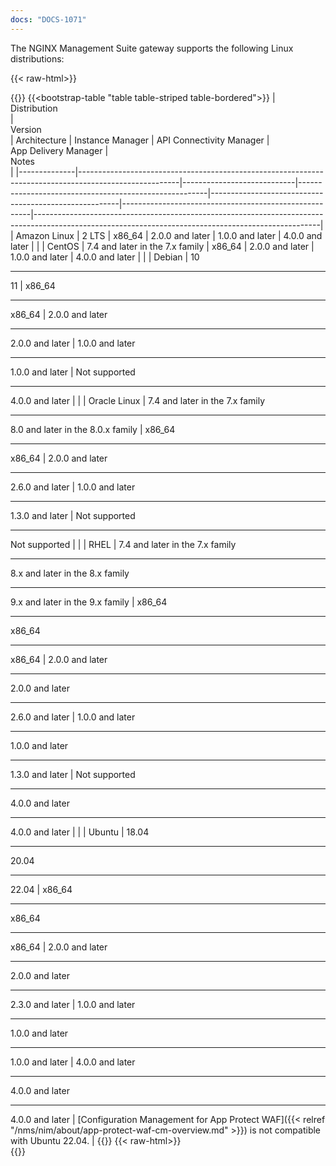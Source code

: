 ```yaml
---
docs: "DOCS-1071"
---
```


The NGINX Management Suite gateway supports the following Linux distributions:

{{< raw-html>}}<div class="table-responsive">{{</raw-html>}}
{{<bootstrap-table "table table-striped table-bordered">}}
| <div style="width:150px">Distribution</div> | <div style="width:220px">Version</div>                                                                                               | Architecture               | Instance&nbsp;Manager                                 | API&nbsp;Connectivity&nbsp;Manager                    | App&nbsp;Delivery&nbsp;Manager                        | <div style="width:400px">Notes</div>                                                                                                                                               |
|--------------|-------------------------------------------------------------------------------------------------------|----------------------------|-------------------------------------------------------|-------------------------------------------------------|-------------------------------------------------------|-----------------------------------------------------------------------------------------------------------------------------------------------------|
| Amazon Linux | 2 LTS                                                                                                 | x86_64                     | 2.0.0 and later                                       | 1.0.0 and later                                       | 4.0.0 and later                                       |                                                                                                                                                     |
| CentOS       | 7.4 and later in the 7.x family                                                                       | x86_64                     | 2.0.0 and later                                       | 1.0.0 and later                                       | 4.0.0 and later                                       |                                                                                                                                                     |
| Debian       | 10<hr>11                                                                                              | x86_64<hr>x86_64           | 2.0.0 and later<hr>2.0.0 and later                    | 1.0.0 and later<hr>1.0.0 and later                    | <i class="fa-solid fa-ban" style="color: red"></i> Not supported<hr>4.0.0 and later                    |                                                                                                                                                     |
| Oracle Linux | 7.4 and later in the 7.x family<hr>8.0 and later in the 8.0.x family                                  | x86_64<hr>x86_64           | 2.0.0 and later<hr>2.6.0 and later                    | 1.0.0 and later<hr>1.3.0 and later                    | <i class="fa-solid fa-ban" style="color: red"></i> Not supported<hr><i class="fa-solid fa-ban" style="color: red"></i> Not supported                    |                                                                                                                                                     |
| RHEL         | 7.4 and later in the 7.x family<hr>8.x and later in the 8.x family<hr>9.x and later in the 9.x family | x86_64<hr>x86_64<hr>x86_64 | 2.0.0 and later<hr>2.0.0 and later<hr>2.6.0 and later | 1.0.0 and later<hr>1.0.0 and later<hr>1.3.0 and later | <i class="fa-solid fa-ban" style="color: red"></i> Not supported<hr>4.0.0 and later<hr>4.0.0 and later |                                                                                                                                                     |
| Ubuntu       | 18.04<hr>20.04<hr>22.04                                                                               | x86_64<hr>x86_64<hr>x86_64 | 2.0.0 and later<hr>2.0.0 and later<hr>2.3.0 and later | 1.0.0 and later<hr>1.0.0 and later<hr>1.0.0 and later | 4.0.0 and later<hr>4.0.0 and later<hr>4.0.0 and later | [Configuration Management for App Protect WAF]({{< relref "/nms/nim/about/app-protect-waf-cm-overview.md" >}}) is not compatible with Ubuntu 22.04. |
{{</bootstrap-table>}}
{{< raw-html>}}</div>{{</raw-html>}}

